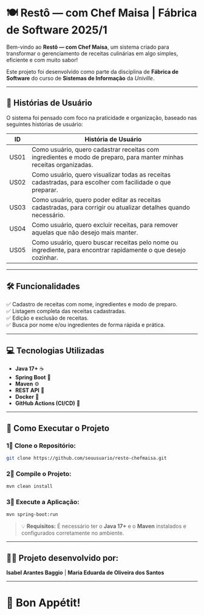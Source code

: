 # 🍽️ **Restô — com Chef Maisa** | Fábrica de Software 2025/1

Bem-vindo ao **Restô — com Chef Maisa**, um sistema criado para transformar o gerenciamento de receitas culinárias em algo simples, eficiente e com muito sabor!  

Este projeto foi desenvolvido como parte da disciplina de **Fábrica de Software** do curso de **Sistemas de Informação** da *Univille*.

---

## 📖 Histórias de Usuário

O sistema foi pensado com foco na praticidade e organização, baseado nas seguintes histórias de usuário:

| **ID** | **História de Usuário**                                                                                                                            |
|--------|----------------------------------------------------------------------------------------------------------------------------------------------------|
| US01   | Como usuário, quero cadastrar receitas com ingredientes e modo de preparo, para manter minhas receitas organizadas.                                |
| US02   | Como usuário, quero visualizar todas as receitas cadastradas, para escolher com facilidade o que preparar.                                         |
| US03   | Como usuário, quero poder editar as receitas cadastradas, para corrigir ou atualizar detalhes quando necessário.                                   |
| US04   | Como usuário, quero excluir receitas, para remover aquelas que não desejo mais manter.                                                             |
| US05   | Como usuário, quero buscar receitas pelo nome ou ingrediente, para encontrar rapidamente o que desejo cozinhar.                                    |

---

## 🛠️ Funcionalidades

✅ Cadastro de receitas com nome, ingredientes e modo de preparo.  
✅ Listagem completa das receitas cadastradas.  
✅ Edição e exclusão de receitas.  
✅ Busca por nome e/ou ingredientes de forma rápida e prática.  

---

## 💻 Tecnologias Utilizadas

- **Java 17+** ☕  
- **Spring Boot** 🌱  
- **Maven** ⚙️  
- **REST API** 🔗  
- **Docker** 🐳  
- **GitHub Actions (CI/CD)** 🚀  

---

## 🚀 Como Executar o Projeto

### 1⃣ Clone o Repositório:

```bash
git clone https://github.com/seuusuario/resto-chefmaisa.git
```

### 2⃣ Compile o Projeto:

```bash
mvn clean install
```

### 3⃣ Execute a Aplicação:

```bash
mvn spring-boot:run
```

> 💡 **Requisitos:** É necessário ter o **Java 17+** e o **Maven** instalados e configurados corretamente no ambiente.

---

## 👩‍🍳 Projeto desenvolvido por:

**Isabel Arantes Baggio** | **Maria Eduarda de Oliveira dos Santos**

---

# 🥂 Bon Appétit!
